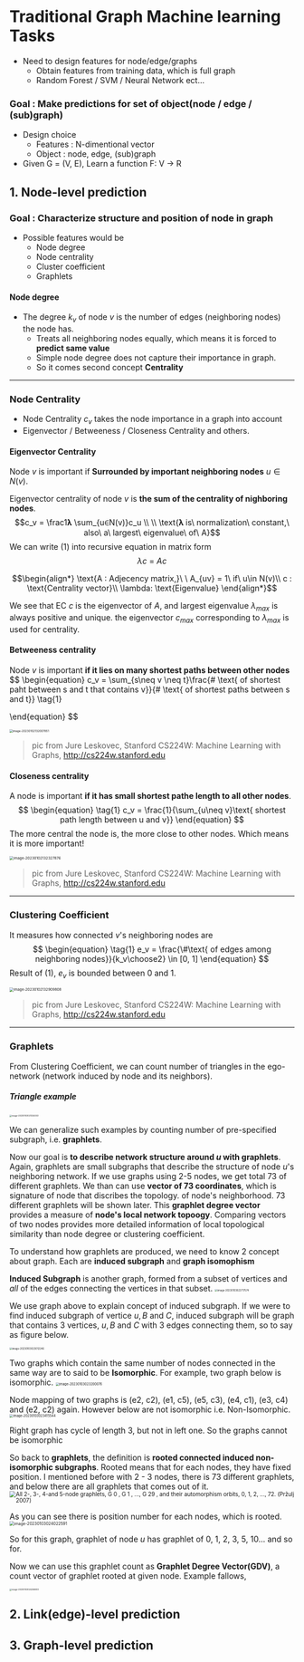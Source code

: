 # Traditional Graph Machine learning Tasks

* Need to design features for node/edge/graphs
  * Obtain features from training data, which is full graph
  * Random Forest / SVM / Neural Network ect...



### Goal : Make predictions for set of object(node / edge / (sub)graph)

* Design choice
  * Features : N-dimentional vector
  * Object : node, edge, (sub)graph
* Given G = (V, E),
  Learn a function F: V → R



## 1. Node-level prediction

### Goal : Characterize structure and position of node in graph

* Possible features would be
  * Node degree
  * Node centrality
  * Cluster coefficient
  * Graphlets

#### Node degree

* The degree $k_v$ of node $v$ is the number of edges (neighboring nodes) the node has.
  * Treats all neighboring nodes equally, which means it is forced to **predict same value**
  * Simple node degree does not capture their importance in graph.
  * So it comes second concept **Centrality**

--------

### Node Centrality

* Node Centrality $c_v$ takes the node importance in a graph into account
* Eigenvector / Betweeness / Closeness Centrality and others.



#### Eigenvector Centrality

Node $v$ is important if **Surrounded by important neighboring nodes** $u ∈ N(v)$.

Eigenvector centrality of node $v$ is **the sum of the centrality of nighboring nodes**.
$$c_v = \frac1𝛌 \sum_{u∈N(v)}c_u
\\
\\
\text{𝛌 is\ normalization\ constant,\ also\ a\ largest\ eigenvalue\ of\ A}$$
We can write (1) into recursive equation in matrix form
$$\lambda c\ =\ Ac \label{eq1}$$

$$\begin{align*}
\text{A : Adjecency matrix,}\ \ A_{uv} = 1\ if\ u\in N(v)\\
c : \text{Centrality vector}\\ 
\lambda: \text{Eigenvalue}
\end{align*}$$

We see that EC $c$ is the eigenvector of $A$, and largest eigenvalue $\lambda_{max}$ is always positive and unique.
the eigenvector $c_{max}$ corresponding to $\lambda_{max}$ is used for centrality.



#### Betweeness centrality

Node $v$ is important **if it lies on many shortest paths between other nodes**
$$
\begin{equation}
c_v = \sum_{s\neq v \neq t}\frac{\# \text{ of shortest paht between s and t that contains v}}{\# \text{ of shortest paths between s and t}}
\tag{1}

\end{equation}
$$


<img src="/Users/jojuhyeon/Library/Application Support/typora-user-images/image-20230102132007851.png" alt="image-20230102132007851" style="zoom:35%;" />

> pic from Jure Leskovec, Stanford CS224W: Machine Learning  with Graphs, http://cs224w.stanford.edu



#### Closeness centrality

A node is important **if it has small shortest pathe length to all other nodes**.
$$
\begin{equation}
\tag{1}
c_v = \frac{1}{\sum_{u\neq v}\text{ shortest path length between u and v}}
\end{equation}
$$
The more central the node is, the more close to other nodes. Which means it is more important!



<img src="/Users/jojuhyeon/Library/Application Support/typora-user-images/image-20230102132327876.png" alt="image-20230102132327876" style="zoom:45%;" />

>  pic from Jure Leskovec, Stanford CS224W: Machine Learning  with Graphs, http://cs224w.stanford.edu

-------

### Clustering Coefficient

It measures how connected $v$'s neighboring nodes are
$$
\begin{equation}
\tag{1}
e_v = \frac{\#\text{ of edges among neighboring nodes}}{k_v\choose2} \in [0, 1]
\end{equation}
$$
Result of (1), $e_v$ is bounded between 0 and 1.

<img src="/Users/jojuhyeon/Library/Application Support/typora-user-images/image-20230102132909808.png" alt="image-20230102132909808" style="zoom:45%;" />

> pic from Jure Leskovec, Stanford CS224W: Machine Learning  with Graphs, http://cs224w.stanford.edu

------

### Graphlets

From Clustering Coefficient, we can count number of triangles in the ego-network (network induced by node and its neighbors). 

##### Triangle example

<img src="/Users/jojuhyeon/Library/Application Support/typora-user-images/image-20230103021324003.png" alt="image-20230103021324003" style="zoom:25%;" />

We can generalize such examples by counting number of pre-specified subgraph, i.e. **graphlets**.

Now our goal is **to describe network structure around $u$ with graphlets**. Again, graphlets are small subgraphs that describe the structure of node $u$'s neighboring network. 
If we use graphs using 2-5 nodes, we get total 73 of different graphlets. We than can use **vector of 73 coordinates**, which is signature of node that discribes the topology. of node's neighborhood. 73 different graphlets will be shown later. 
This **graphlet degree vector** provides a measure of **node's local network topoogy**. Comparing vectors of two nodes provides more detailed information of local topological similarity than node degree or clustering coefficient.

To understand how graphlets are produced, we need to know 2 concept about graph. Each are **induced subgraph** and **graph isomophism**



**Induced Subgraph** is another graph, formed from a subset of vertices and *all* of the edges connecting the vertices in that subset.
<img src="/Users/jojuhyeon/Library/Application Support/typora-user-images/image-20230103022717574.png" alt="image-20230103022717574" style="zoom:30%;" />

We use graph above to explain concept of induced subgraph. If we were to find induced subgraph of vertice $u, B$ and $C$,  induced subgraph will be graph that contains 3 vertices, $u, B$ and $C$ with 3 edges connecting them, so to say as figure below.

<img src="/Users/jojuhyeon/Library/Application Support/typora-user-images/image-20230103023012246.png" alt="image-20230103023012246" style="zoom:30%;" /> 



Two graphs which contain the same number of nodes connected in the same way are to said to be **Isomorphic**. For example, two graph below is isomorphic.
<img src="/Users/jojuhyeon/Library/Application Support/typora-user-images/image-20230103023200076.png" alt="image-20230103023200076" style="zoom:40%;" />

Node mapping of two graphs is (e2, c2), (e1, c5), (e5, c3), (e4, c1), (e3, c4) and (e2, c2) again. However below are not isomorphic i.e. Non-Isomorphic.
<img src="/Users/jojuhyeon/Library/Application Support/typora-user-images/image-20230103023415544.png" alt="image-20230103023415544" style="zoom:40%;" /> 

Right graph has cycle of length 3, but not in left one. So the graphs cannot be isomorphic



So back to **graphlets**, the definition is **rooted connected induced non-isomorphic subgraphs**. Rooted means that for each nodes, they have fixed position. I mentioned before with 2 - 3 nodes, there is 73 different graphlets, and below there are all graphlets that comes out of it.
<img src="https://www.researchgate.net/profile/Oemer-Yaveroglu-2/publication/262690282/figure/fig1/AS:614182361763865@1523443894882/All-2-3-4-and-5-node-graphlets-G-0-G-1-G-29-and-their-automorphism.png" alt="All 2-, 3-, 4-and 5-node graphlets, G 0 , G 1 , ..., G 29 , and their automorphism orbits, 0, 1, 2, ..., 72. (Pržulj 2007) " style="zoom:70%;" />

As you can see there is position number for each nodes, which is rooted.<img src="/Users/jojuhyeon/Library/Application Support/typora-user-images/image-20230103024022591.png" alt="image-20230103024022591" style="zoom:50%;" />

So for this graph, graphlet of node $u$ has graphlet of 0, 1, 2, 3, 5, 10... and so for.

Now we can use this graphlet count as **Graphlet Degree Vector(GDV)**, a count vector of graphlet rooted at given node. Example fallows,

<img src="/Users/jojuhyeon/Library/Application Support/typora-user-images/image-20230103024256933.png" alt="image-20230103024256933" style="zoom:25%;" /> 







## 2. Link(edge)-level prediction



## 3. Graph-level prediction

